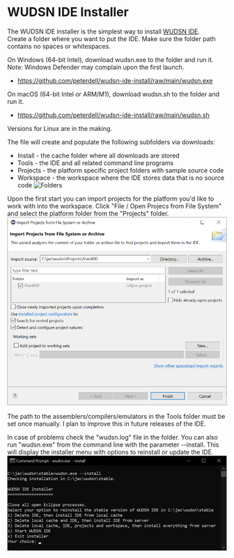 # WUDSN IDE Installer

The WUDSN IDE installer is the simplest way to install [WUDSN IDE](https://github.com/peterdell/wudsn-ide).</br>
Create a folder where you want to put the IDE.
Make sure the folder path contains no spaces or whitespaces.

On Windows (64-bit Intel), download wudsn.exe to the folder and run it.
Note: Windows Defender may complain upon the first launch.
- https://github.com/peterdell/wudsn-ide-install/raw/main/wudsn.exe

On macOS (64-bit Intel or ARM/M1), download wudsn.sh to the folder and run it.
- https://github.com/peterdell/wudsn-ide-install/raw/main/wudsn.sh
 
Versions for Linux are in the making.

The file will create and populate the following subfolders via downloads:
- Install - the cache folder where all downloads are stored
- Tools - the IDE and all related command line programs
- Projects - the platform specific project folders with sample source code
- Workspace - the workspace where the IDE stores data that is no source code
![Folders](images/wudsn-installer-folders.png)

Upon the first start you can import projects for the platform you'd like to work with into the workspace.
Click "File / Open Projecs from File System" and select the platform folder from the "Projects" folder.
![Import Project](images/wudsn-installer-import-project.png)

The path to the assemblers/compilers/emulators in the Tools folder must be set once manually.
I plan to improve this in future releases of the IDE.

In case of problems check the "wudsn.log" file in the folder.
You can also run "wudsn.exe" from the command line with the parameter --install.
This will display the installer menu with options to reinstall or update the IDE.
![Installer Menu](images/wudsn-installer-menu.png)
